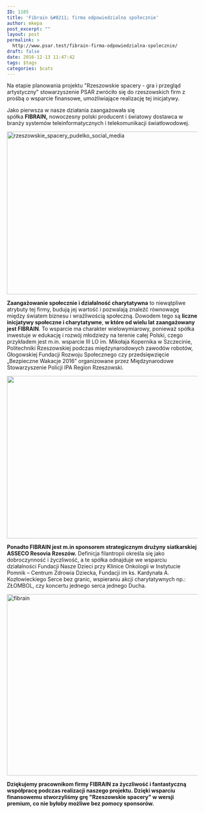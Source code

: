 ```yaml
---
ID: 1105
title: 'Fibrain &#8211; firma odpowiedzialna społecznie'
author: mkepa
post_excerpt: ""
layout: post
permalink: >
  http://www.psar.test/fibrain-firma-odpowiedzialna-spolecznie/
draft: false
date: 2016-12-13 11:47:42
tags: $tags
categories: $cats
---
```

Na etapie planowania projektu "Rzeszowskie spacery - gra i przegląd artystyczny" stowarzyszenie PSAR zwróciło się do rzeszowskich firm z prośbą o wsparcie finansowe, umożliwiające realizację tej inicjatywy.

Jako pierwsza w nasze działania zaangażowała się spółka <strong>FIBRAIN,</strong> nowoczesny polski producent i światowy dostawca w branży systemów teleinformatycznych i telekomunikacji światłowodowej.

<a href="http://www.psar.test/wp-content/uploads/2016/12/Rzeszowskie_spacery_pudelko_social_media-1-e1481625034897.png"><img class="size-large wp-image-1106 aligncenter" src="http://dev-psar.pantheonsite.io/wp-content/uploads/2016/12/Rzeszowskie_spacery_pudelko_social_media-1-1024x687.png" alt="rzeszowskie_spacery_pudelko_social_media" width="640" height="429" /></a>

<strong>Zaangażowanie społecznie i działalność charytatywna</strong> to niewątpliwe atrybuty tej firmy, budują jej wartość i pozwalają znaleźć równowagę między światem biznesu i wrażliwością społeczną. Dowodem tego są <strong>liczne inicjatywy społeczne i charytatywne</strong>, <strong>w które od wielu lat zaangażowany jest FIBRAIN</strong>. To wsparcie ma charakter wielowymiarowy, ponieważ spółka inwestuje w edukację i rozwój młodzieży na terenie całej Polski, czego przykładem jest m.in. wsparcie III LO im. Mikołaja Kopernika w Szczecinie, Politechniki Rzeszowskiej podczas międzynarodowych zawodów robotów, Głogowskiej Fundacji Rozwoju Społecznego czy przedsięwzięcie „Bezpieczne Wakacje 2016” organizowane przez Międzynarodowe Stowarzyszenie Policji IPA Region Rzeszowski.

<a href="http://www.psar.test/wp-content/uploads/2016/12/fibrain1-e1481625171592.jpg"><img class="wp-image-1108 size-large aligncenter" src="http://dev-psar.pantheonsite.io/wp-content/uploads/2016/12/fibrain1-1024x684.jpg" width="640" height="428" /></a>

<strong>Ponadto FIBRAIN jest m.in sponsorem strategicznym drużyny siatkarskiej ASSECO Resovia Rzeszów.</strong> Definicja filantropii określa się jako dobroczynność i życzliwość, a te spółka odnajduje we wsparciu działalności Fundacji Nasze Dzieci przy Klinice Onkologii w Instytucie Pomnik – Centrum Zdrowia Dziecka, Fundacji im ks. Kardynała A. Kozłowieckiego Serce bez granic, wspieraniu akcji charytatywnych np.: ZŁOMBOL, czy koncertu jednego serca jednego Ducha.

<a href="http://www.psar.test/wp-content/uploads/2016/12/fibrain-e1481625182182.jpg"><img class="alignnone size-large wp-image-1107" src="http://dev-psar.pantheonsite.io/wp-content/uploads/2016/12/fibrain-1024x765.jpg" alt="fibrain" width="640" height="478" /></a>

<strong>Dziękujemy pracownikom firmy FIBRAIN za życzliwość i fantastyczną współpracę podczas realizacji naszego projektu. Dzięki wsparciu finansowemu stworzyliśmy grę "Rzeszowskie spacery" w wersji premium, co nie byłoby możliwe bez pomocy sponsorów.</strong>